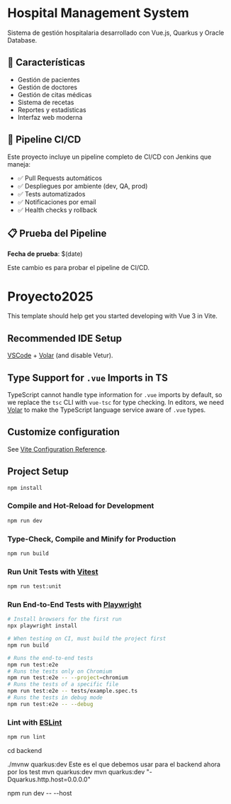 # Hospital Management System

Sistema de gestión hospitalaria desarrollado con Vue.js, Quarkus y Oracle Database.

## 🏥 Características

- Gestión de pacientes
- Gestión de doctores
- Gestión de citas médicas
- Sistema de recetas
- Reportes y estadísticas
- Interfaz web moderna

## 🚀 Pipeline CI/CD

Este proyecto incluye un pipeline completo de CI/CD con Jenkins que maneja:

- ✅ Pull Requests automáticos
- ✅ Despliegues por ambiente (dev, QA, prod)
- ✅ Tests automatizados
- ✅ Notificaciones por email
- ✅ Health checks y rollback

## 📋 Prueba del Pipeline

**Fecha de prueba**: $(date)

Este cambio es para probar el pipeline de CI/CD.

# Proyecto2025

This template should help get you started developing with Vue 3 in Vite.

## Recommended IDE Setup

[VSCode](https://code.visualstudio.com/) + [Volar](https://marketplace.visualstudio.com/items?itemName=Vue.volar) (and disable Vetur).

## Type Support for `.vue` Imports in TS

TypeScript cannot handle type information for `.vue` imports by default, so we replace the `tsc` CLI with `vue-tsc` for type checking. In editors, we need [Volar](https://marketplace.visualstudio.com/items?itemName=Vue.volar) to make the TypeScript language service aware of `.vue` types.

## Customize configuration

See [Vite Configuration Reference](https://vite.dev/config/).

## Project Setup

```sh
npm install
```

### Compile and Hot-Reload for Development

```sh
npm run dev
```

### Type-Check, Compile and Minify for Production

```sh
npm run build
```

### Run Unit Tests with [Vitest](https://vitest.dev/)

```sh
npm run test:unit
```

### Run End-to-End Tests with [Playwright](https://playwright.dev)

```sh
# Install browsers for the first run
npx playwright install

# When testing on CI, must build the project first
npm run build

# Runs the end-to-end tests
npm run test:e2e
# Runs the tests only on Chromium
npm run test:e2e -- --project=chromium
# Runs the tests of a specific file
npm run test:e2e -- tests/example.spec.ts
# Runs the tests in debug mode
npm run test:e2e -- --debug
```

### Lint with [ESLint](https://eslint.org/)

```sh
npm run lint
```
cd backend

./mvnw quarkus:dev Este es el que debemos usar para el backend ahora por los test
mvn quarkus:dev
mvn quarkus:dev "-Dquarkus.http.host=0.0.0.0"


npm run dev -- --host 